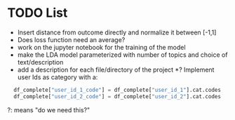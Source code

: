 # TODO List
* Insert distance from outcome directly and normalize it between [-1,1]
* Does loss function need an average?
* work on the jupyter notebook for the training of the model
* make the LDA model parameterized with number of topics and choice of
  text/description
* add a description for each file/directory of the project
*? Implement user Ids as category with a:
```python
  df_complete["user_id_1_code"] = df_complete["user_id_1"].cat.codes
  df_complete["user_id_2_code"] = df_complete["user_id_2"].cat.codes
```

?: means "do we need this?"

